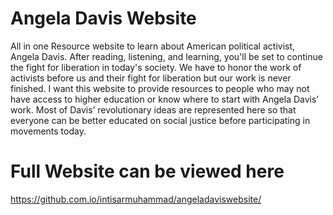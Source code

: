 # Angela Davis Website
All in one Resource website to learn about American political activist, Angela Davis. After reading, listening, and learning, you'll be set to continue the fight for liberation in today's society. We have to honor the work of activists before us and their fight for liberation but our work is never finished. I want this website to provide resources to people who may not have access to higher education or know where to start with Angela Davis’ work. Most of Davis’ revolutionary ideas are represented here so that everyone can be better educated on social justice before participating in movements today.
# Full Website can be viewed here
https://github.com.io/intisarmuhammad/angeladaviswebsite/

